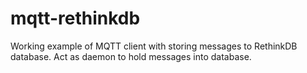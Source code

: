 # mqtt-rethinkdb
Working example of MQTT client with storing messages to RethinkDB database.
Act as daemon to hold messages into database.


